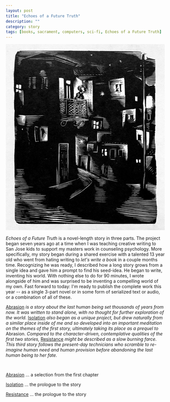```yaml
---
layout: post
title: "Echoes of a Future Truth"
description: ""
category: story
tags: [books, sacrament, computers, sci-fi, Echoes of a Future Truth]
---
```

![](/assets/nightwatch.png)
                                                                            
*Echoes of a Future Truth* is a novel-length story in three parts. The project began seven years ago at a time when I was teaching creative writing to San Jose kids to support my masters work in counseling psychology. More specifically, my story began during a shared exercise with a talented 13 year old who went from hating writing to *let's write a book* in a couple months time. Recognizing he was ready, I described how a long story grows from a single idea and gave him a prompt to find his seed-idea. He began to write, inventing his world. With nothing else to do for 90 minutes, I wrote alongside of him and was surprised to be inventing a compelling world of my own. Fast forward to today: I'm ready to publish the complete work this year -- as a single 3-part novel or in some form of serialized text or audio, or a combination of all of these.

[Abrasion](http://www.imby.net/20170525/abrasion) *is a story about the last human being set thousands of years from now. It was written to stand alone, with no thought for further exploration of the world.* [Isolation](http://www.imby.net/20190811/isolation) *also began as a unique project, but drew naturally from a similar place inside of me and so developed into an important meditation on the themes of the first story, ultimately taking its place as a prequel to* Abrasion. *Compared to the character-driven, contemplative qualities of the first two stories,* [Resistance](http://www.imby.net/20220108/resistance) *might be described as a slow burning farce. This third story follows the present-day technicians who scramble to re-imagine human need and human provision before abandoning the last human being to her fate.*

 &nbsp; &nbsp;
 
 [Abrasion](http://www.imby.net/20170525/abrasion) ... a selection from the first chapter
 
 [Isolation](http://www.imby.net/20190811/isolation) ... the prologue to the story
 
 [Resistance](http://www.imby.net/20220108/resistance) ... the prologue to the story
